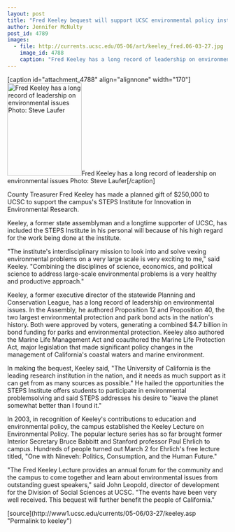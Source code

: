 ```yaml
---
layout: post
title: "Fred Keeley bequest will support UCSC environmental policy institute"
author: Jennifer McNulty
post_id: 4789
images:
  - file: http://currents.ucsc.edu/05-06/art/keeley_fred.06-03-27.jpg
    image_id: 4788
    caption: "Fred Keeley has a long record of leadership on environmental issues Photo: Steve Laufer"
---
```


[caption id="attachment_4788" align="alignnone" width="170"]<a href="http://localhost/mysite/wp-content/uploads/2006/03/keeley_fred.06-03-27.jpg"><img class="size-full wp-image-4788" src="http://localhost/mysite/wp-content/uploads/2006/03/keeley_fred.06-03-27.jpg" alt="Fred Keeley has a long record of leadership on environmental issues Photo: Steve Laufer" width="170" height="211" /></a>Fred Keeley has a long record of leadership on environmental issues Photo: Steve Laufer[/caption]
<a name="content" id="content"></a>
<p>
  County Treasurer Fred Keeley has made a planned gift of $250,000 to UCSC to support the campus's STEPS Institute for Innovation in Environmental Research.
</p>
<p>
  Keeley, a former state assemblyman and a longtime supporter of UCSC, has included the STEPS Institute in his personal will because of his high regard for the work being done at the institute.
</p>
<p>
  "The institute's interdisciplinary mission to look into and solve vexing environmental problems on a very large scale is very exciting to me," said Keeley. "Combining the disciplines of science, economics, and political science to address large-scale environmental problems is a very healthy and productive approach."
</p>
<p>
  Keeley, a former executive director of the statewide Planning and Conservation League, has a long record of leadership on environmental issues. In the Assembly, he authored Proposition 12 and Proposition 40, the two largest environmental protection and park bond acts in the nation's history. Both were approved by voters, generating a combined $4.7 billion in bond funding for parks and environmental protection. Keeley also authored the Marine Life Management Act and coauthored the Marine Life Protection Act, major legislation that made significant policy changes in the management of California's coastal waters and marine environment.
</p>
<p>
  In making the bequest, Keeley said, "The University of California is the leading research institution in the nation, and it needs as much support as it can get from as many sources as possible." He hailed the opportunities the STEPS Institute offers students to participate in environmental problemsolving and said STEPS addresses his desire to "leave the planet somewhat better than I found it."
</p>
<p>
  In 2003, in recognition of Keeley's contributions to education and environmental policy, the campus established the Keeley Lecture on Environmental Policy. The popular lecture series has so far brought former Interior Secretary Bruce Babbitt and Stanford professor Paul Ehrlich to campus. Hundreds of people turned out March 2 for Ehrlich's free lecture titled, "One with Nineveh: Politics, Consumption, and the Human Future."
</p>
<p>
  "The Fred Keeley Lecture provides an annual forum for the community and the campus to come together and learn about environmental issues from outstanding guest speakers," said John Leopold, director of development for the Division of Social Sciences at UCSC. "The events have been very well received. This bequest will further benefit the people of California."
</p>
<form>
  <input name="t1" size="-1" type="hidden">
</form>




</p>
[source](http://www1.ucsc.edu/currents/05-06/03-27/keeley.asp "Permalink to keeley")
